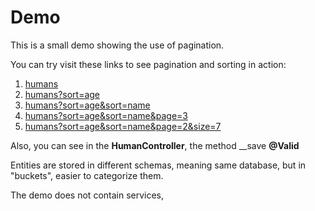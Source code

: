 # Demo

This is a small demo showing the use of pagination.

You can try visit these links to see pagination and sorting in action:

1. [humans](https://aws-rds-humans.herokuapp.com/humans)
2. [humans?sort=age](https://aws-rds-humans.herokuapp.com/humans?sort=age)
3. [humans?sort=age&sort=name](https://aws-rds-humans.herokuapp.com/humans?sort=age&sort=name)
4. [humans?sort=age&sort=name&page=3](https://aws-rds-humans.herokuapp.com/humans?sort=age&sort=name&page=3)
4. [humans?sort=age&sort=name&page=2&size=7](https://aws-rds-humans.herokuapp.com/humans?sort=age&sort=name&page=2&size=7)

Also, you can see in the __HumanController__, the method __save __@Valid__

Entities are stored in different schemas, meaning same database, but in "buckets", easier to categorize them.

The demo does not contain services, 
